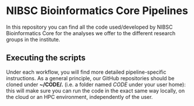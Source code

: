 # NIBSC Bioinformatics Core Pipelines

In this repository you can find all the code used/developed by NIBSC Bioinformatics Core for the analyses we offer to the different research groups in the institute.

## Executing the scripts

Under each workflow, you will find more detailed pipeline-specific instructions.
As a general principle, our GitHub repositories should be cloned under **~/CODE/.** (i.e. a folder named *CODE* under your user home): this will make sure you can run the code in the exact same way locally, on the cloud or an HPC environment, independently of the user.


